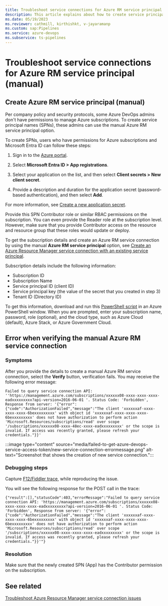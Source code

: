 ```yaml
---
title: Troubleshoot service connections for Azure RM service principal (manual)
description: This article explains about how to create service principals by using the Azure RM service principal (manual) option and also troubleshoot an error that occurs while verifying manual Azure RM service connection.
ms.date: 05/19/2023
ms.reviewer: cathmill, kirthishkt, v-jayaramanp
ms.custom: sap:Pipelines
ms.service: azure-devops
ms.subservice: ts-pipelines
---
```


# Troubleshoot service connections for Azure RM service principal (manual)

## Create Azure RM service principal (manual)

Per company policy and security protocols, some Azure DevOps admins don't have permissions to manage Azure subscriptions. To create service principal names (SPNs), these admins can use the manual Azure RM service principal option.

To create SPNs, users who have permissions for Azure subscriptions and Microsoft Entra ID can follow these steps:

1. Sign in to the [Azure portal](https://ms.portal.azure.com/#home).

1. Select **Microsoft Entra ID > App registrations**.

1. Select your application on the list, and then select **Client secrets > New client secret**.

1. Provide a description and duration for the application secret (password-based authentication), and then select **Add**.

For more information, see [Create a new application secret](/azure/active-directory/develop/howto-create-service-principal-portal).

Provide this SPN Contributor role or similar RBAC permissions on the subscription. You can even provide the Reader role at the subscription level. However, make sure that you provide Contributor access on the resource and resource group that these roles would update or deploy.

To get the subscription details and create an Azure RM service connection by using the manual **Azure RM service principal** option, see [Create an Azure Resource Manager service connection with an existing service principal](/azure/devops/pipelines/library/connect-to-azure).

Subscription details include the following information:

- Subscription ID
- Subscription Name
- Service principal ID (client ID)
- Service principal key (the value of the secret that you created in step 3)
- Tenant ID (Directory ID)

To get this information, download and run this [PowerShell script](https://github.com/microsoft/azure-pipelines-extensions/blob/master/TaskModules/powershell/Azure/SPNCreation.ps1) in an Azure PowerShell window. When you are prompted, enter your subscription name, password, role (optional), and the cloud type, such as Azure Cloud (default), Azure Stack, or Azure Government Cloud.

## Error when verifying the manual Azure RM service connection

### Symptoms

After you provide the details to create a manual Azure RM service connection, select the **Verify** button, verification fails. You may receive the following error message:

```output
Failed to query service connection API: ''https://management.azure.com/subscriptions/xxxxxx08-xxxx-xxxx-xxxx-eadxxxxxxxxx?api-version=2016-06-01 '. Status Code: 'Forbidden', Response from server: '{"error":{"code":"AuthorizationFailed","message":"The client 'xxxxxxaf-xxxx-xxxx-xxxx-6bexxxxxxxxx' with object id 'xxxxxxaf-xxxx-xxxx-xxxx-6bexxxxxxxxx' does not have authorization to perform action 'Microsoft.Resources/subscriptions/read' over scope '/subscriptions/xxxxxx08-xxxx-48ec-xxxx-eadxxxxxxxxx' or the scope is invalid. If access was recently granted, please refresh your credentials."}}'
```

:::image type="content" source="media/failed-to-get-azure-devops-service-access-token/new-service-connection-errormessage.png" alt-text="Screenshot that shows the creation of new service connection.":::

### Debugging steps

Capture [F12/Fiddler trace](overview-of-azure-resource-manager-service-connections.md#tools-used-for-troubleshooting-azure-rm-service-connection-scenarios), while reproducing the issue.

You will see the following response for the POST call in the trace:

```output
{"result":[],"statusCode":403,"errorMessage":"Failed to query service connection API: 'https://management.azure.com/subscriptions/xxxxxx08-xxxx-xxxx-xxxx-eadxxxxxxxxx?api-version=2016-06-01 '. Status Code: 'Forbidden', Response from server: '{"error":{"code":"AuthorizationFailed","message":"The client 'xxxxxxaf-xxxx-xxxx-xxxx-6bexxxxxxxxx' with object id 'xxxxxxaf-xxxx-xxxx-xxxx-6bexxxxxxxxx' does not have authorization to perform action 'Microsoft.Resources/subscriptions/read' over scope '/subscriptions/xxxxxx08-xxxx-xxxx-xxxx-eadxxxxxxxxx' or the scope is invalid. If access was recently granted, please refresh your credentials."}}'"}
```

### Resolution

Make sure that the newly created SPN (App) has the Contributor permission on the subscription.

## See related

[Troubleshoot Azure Resource Manager service connection issues](overview-of-azure-resource-manager-service-connections.md)
